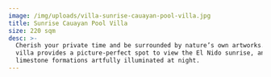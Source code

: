```yaml
---
image: /img/uploads/villa-sunrise-cauayan-pool-villa.jpg
title: Sunrise Cauayan Pool Villa
size: 220 sqm
desc: >-
  Cherish your private time and be surrounded by nature’s own artworks. This
  villa provides a picture-perfect spot to view the El Nido sunrise, and the
  limestone formations artfully illuminated at night.
---
```


